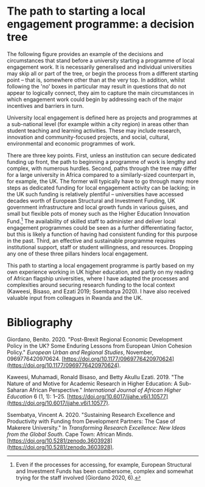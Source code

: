 # The path to starting a local engagement programme: a decision tree

The following figure provides an example of the decisions and circumstances that stand before a university starting a programme of local engagement work. It is necessarily generalised and individual universities may skip all or part of the tree, or begin the process from a different starting point – that is, somewhere other than at the very top. In addition, whilst following the 'no' boxes in particular may result in questions that do not appear to logically connect, they aim to capture the main circumstances in which engagement work could begin by addressing each of the major incentives and barriers in turn.

University local engagement is defined here as projects and programmes at a sub-national level (for example within a city region) in areas other than student teaching and learning activities. These may include research, innovation and community-focused projects, and social, cultural, environmental and economic programmes of work.

There are three key points. First, unless an institution can secure dedicated funding up front, the path to beginning a programme of work is lengthy and complex, with numerous hurdles. Second, paths through the tree may differ for a large university in Africa compared to a similarly-sized counterpart in, for example, the UK. The former will typically have to go through many more steps as dedicated funding for local engagement activity can be lacking; in the UK such funding is relatively plentiful – universities have accessed decades worth of European Structural and Investment Funding, UK government infrastructure and local growth funds in various guises, and small but flexible pots of money such as the Higher Education Innovation Fund.[^1] The availability of skilled staff to administer and deliver local engagement programmes could be seen as a further differentiating factor, but this is likely a function of having had consistent funding for this purpose in the past. Third, an effective and sustainable programme requires institutional support, staff or student willingness, and resources. Dropping any one of these three pillars hinders local engagement.

This path to starting a local engagement programme is partly based on my own experience working in UK higher education, and partly on my reading of African flagship universities, where I have adapted the processes and complexities around securing research funding to the local context (Kaweesi, Bisaso, and Ezati 2019; Ssembatya 2020). I have also received valuable input from colleagues in Rwanda and the UK.

# Bibliography

Giordano, Benito. 2020. &quot;Post-Brexit Regional Economic Development Policy in the UK? Some Enduring Lessons from European Union Cohesion Policy.&quot; _European Urban and Regional Studies_, November, 0969776420970624. [https://doi.org/10.1177/0969776420970624](https://doi.org/10.1177/0969776420970624).

Kaweesi, Muhamadi, Ronald Bisaso, and Betty Akullu Ezati. 2019. &quot;The Nature of and Motive for Academic Research in Higher Education: A Sub-Saharan African Perspective.&quot; _International Journal of African Higher Education_ 6 (1, 1): 1–25. [https://doi.org/10.6017/ijahe.v6i1.10577](https://doi.org/10.6017/ijahe.v6i1.10577).

Ssembatya, Vincent A. 2020. &quot;Sustaining Research Excellence and Productivity with Funding from Development Partners: The Case of Makerere University.&quot; In _Transforming Research Excellence: New Ideas from the Global South_. Cape Town: African Minds. [https://doi.org/10.5281/zenodo.3603928](https://doi.org/10.5281/zenodo.3603928).

[^1]: Even if the processes for accessing, for example, European Structural and Investment Funds has been cumbersome, complex and somewhat trying for the staff involved (Giordano 2020, 6).